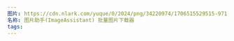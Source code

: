 ```yaml
---
图片: https://cdn.nlark.com/yuque/0/2024/png/34220974/1706515529515-9710f9fa-790e-4f7f-aa75-e4349509b5a7.png
名称: 图片助手(ImageAssistant) 批量图片下载器
tags:
---
```

